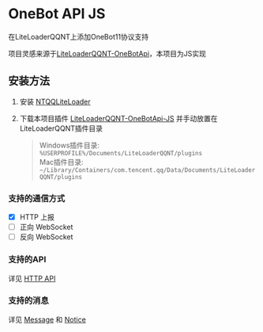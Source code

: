 # OneBot API JS

在LiteLoaderQQNT上添加OneBot11协议支持

项目灵感来源于[LiteLoaderQQNT-OneBotApi](https://github.com/linyuchen/LiteLoaderQQNT-OneBotApi)，本项目为JS实现

## 安装方法

1. 安装 [NTQQLiteLoader](https://github.com/LiteLoaderQQNT/LiteLoaderQQNT)
2. 下载本项目插件 [LiteLoaderQQNT-OneBotApi-JS](https://github.com/2891954521/LiteLoaderQQNT-OneBotApi-JS) 并手动放置在LiteLoaderQQNT插件目录

   > Windows插件目录: `%USERPROFILE%/Documents/LiteLoaderQQNT/plugins`  
   > Mac插件目录: `~/Library/Containers/com.tencent.qq/Data/Documents/LiteLoaderQQNT/plugins`

### 支持的通信方式

* [X] HTTP 上报
* [ ] 正向 WebSocket
* [ ] 反向 WebSocket

### 支持的API

详见 [HTTP API](https://github.com/2891954521/LiteLoaderQQNT-OneBotApi-JS/doc/http.md)


### 支持的消息

详见 [Message](https://github.com/2891954521/LiteLoaderQQNT-OneBotApi-JS/blob/main/doc/message.md)
和 [Notice](https://github.com/2891954521/LiteLoaderQQNT-OneBotApi-JS/blob/main/doc/notice.md)
